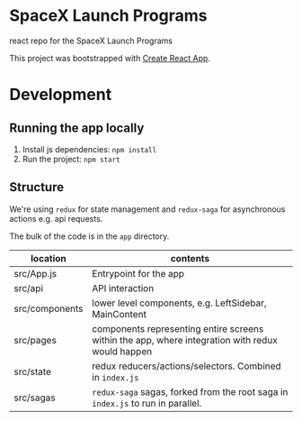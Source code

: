 # SpaceX Launch Programs

react repo for the SpaceX Launch Programs

This project was bootstrapped with [Create React App](https://github.com/facebook/create-react-app).

# Development

## Running the app locally

1. Install js dependencies: `npm install`
2. Run the project: `npm start`

## Structure

We're using `redux` for state management and `redux-saga` for asynchronous actions e.g. api requests.

The bulk of the code is in the `app` directory.

| location       | contents                                                                                         |
| -------------- | ------------------------------------------------------------------------------------------------ |
| src/App.js     | Entrypoint for the app                                                                           |
| src/api        | API interaction                                                                                  |
| src/components | lower level components, e.g. LeftSidebar, MainContent                                            |
| src/pages      | components representing entire screens within the app, where integration with redux would happen |
| src/state      | redux reducers/actions/selectors. Combined in `index.js`                                         |
| src/sagas      | `redux-saga` sagas, forked from the root saga in `index.js` to run in parallel.                  |
